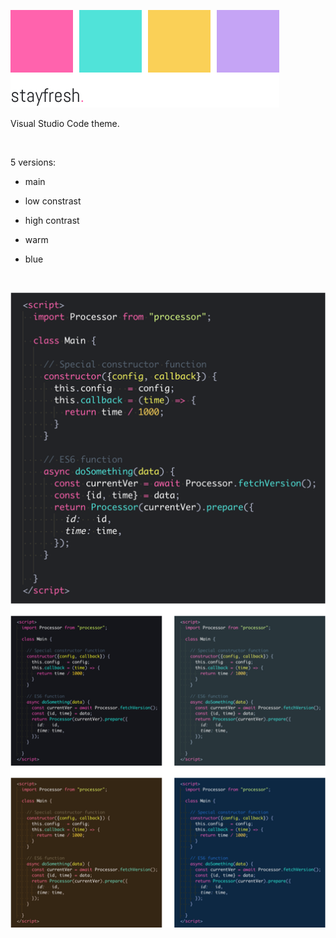 ![](readme.images/3Nfxsv.jpg)

Visual Studio Code theme.

 

5 versions:

-   main

-   low constrast

-   high contrast

-   warm

-   blue

 

![](readme.images/UrbU2q.png)

